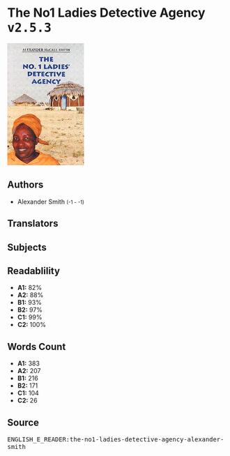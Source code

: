 # The No1 Ladies Detective Agency <kbd>v2.5.3</kbd>

![](./cover.medium.jpg "")

## Authors


 - Alexander Smith <small>(-1 - -1)</small>

## Translators



## Subjects



## Readablility


 - **A1:** 82%
 - **A2:** 88%
 - **B1:** 93%
 - **B2:** 97%
 - **C1:** 99%
 - **C2:** 100%

## Words Count


 - **A1:** 383
 - **A2:** 207
 - **B1:** 216
 - **B2:** 171
 - **C1:** 104
 - **C2:** 26

## Source


<kbd>ENGLISH_E_READER:the-no1-ladies-detective-agency-alexander-smith</kbd>
